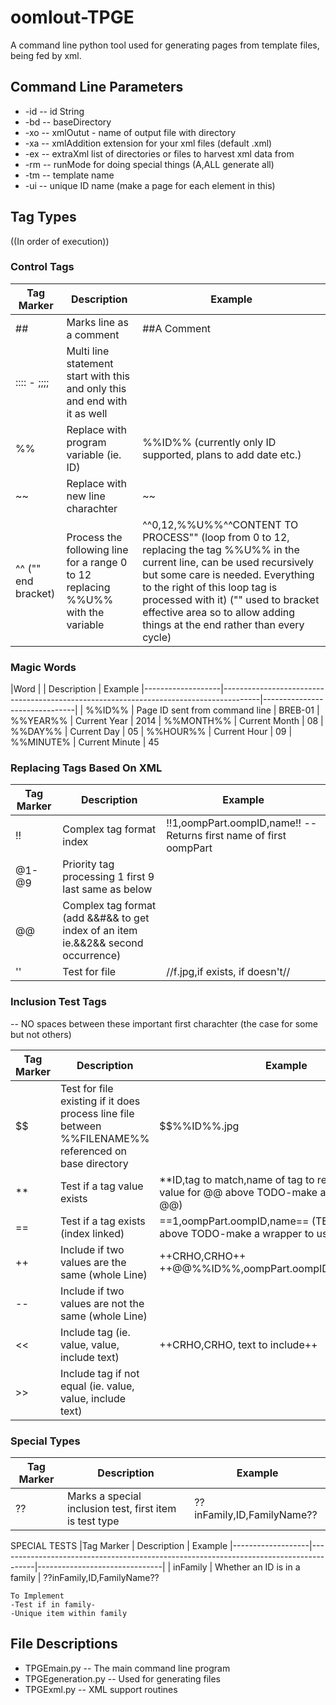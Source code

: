 # oomlout-TPGE
A command line python tool used for generating pages from template files, being fed by xml.

## Command Line Parameters

* -id				-- id String
* -bd				-- baseDirectory
* -xo				-- xmlOutut - name of output file with directory
* -xa				-- xmlAddition extension for your xml files (default .xml)
* -ex				-- extraXml list of directories or files to harvest xml data from
* -rm				-- runMode for doing special things (A,ALL generate all)
* -tm 				-- template name
* -ui				-- unique ID name (make a page for each element in this)


## Tag Types

((In order of execution))

### Control Tags

|Tag Marker			|	Description																			|	Example
|-------------------|---------------------------------------------------------------------------------------|-------------------------------|
| ## 				|	Marks line as a comment																|	##A Comment
| ::::	- ;;;;		|	Multi line statement start with this and only this and end with it as well
| %% 				|	Replace with program variable (ie. ID)												|	%%ID%%	(currently only ID supported, plans to add date etc.)
| ~~				| 	Replace with new line charachter													| 	~~
| ^^ ("" end bracket)|	Process the following line for a range 0 to 12 replacing %%U%% with the variable	|	^^0,12,%%U%%^^CONTENT TO PROCESS""  (loop from 0 to 12, replacing the tag %%U%% in the current line, can be used recursively but some care is needed. Everything to the right of this loop tag is processed with it) ("" used to bracket effective area so to allow adding things at the end rather than every cycle)

### Magic Words
|Word			|	| Description																			|	Example
|-------------------|---------------------------------------------------------------------------------------|-------------------------------|
| %%ID%%			|	Page ID sent from command line														|	BREB-01
| %%YEAR%%			|	Current Year														|	2014
| %%MONTH%%			|	Current Month														|	08
| %%DAY%%			|	Current Day														|	05
| %%HOUR%%			|	Current Hour														|	09
| %%MINUTE%			|	Current Minute														|	45
 


### Replacing Tags Based On XML

|Tag Marker			|	Description																			|	Example
|-------------------|---------------------------------------------------------------------------------------|-------------------------------|
| !!				| Complex tag format index																|	!!1,oompPart.oompID,name!! -- Returns first name of first oompPart
| @1-@9				| Priority tag processing 1 first 9 last same as below									|
| @@ 				| Complex tag format	(add &&#&& to get index of an item ie.&&2&& second occurrence)	|															|	@@ID,tag to match,name of tag to return@@		@@%%ID%%,oompPart.oompID,name@@<br> Example for items out of a list<br>@@%%ID%%,oomloutPart.oomID,partsList.partEntry.qty&&%%Y%%&&@@
| ''				| Test for file																			|   //f.jpg,if exists, if doesn't// 						


### Inclusion Test Tags

-- NO spaces between these important first charachter (the case for some but not others)

|Tag Marker			|	Description																			|	Example
|-------------------|---------------------------------------------------------------------------------------|-------------------------------|
| $$ 				| Test for file existing if it does process line file between %%FILENAME%% referenced on base directory | $$%%ID%%.jpg	|
| ** 				| Test if a tag value exists															|	\*\*ID,tag to match,name of tag to return\*\*(TEST value for  @@ above TODO-make a wrapper to use @@)
| == 				| Test if a tag exists (index linked)													|	==1,oompPart.oompID,name== (TEST value for  !! above TODO-make a wrapper to use !!)
| ++ 				| Include if two values are the same (whole Line)										|	++CRHO,CRHO++ ++@@%%ID%%,oompPart.oompID,hexID@@,AEA++
| -- 				| Include if two values are not the same (whole Line)
| <<				| Include tag (ie. value, value, include text)											|	++CRHO,CRHO, text to include++
| >>				| Include tag if not equal (ie. value, value, include text)		

### Special Types
|Tag Marker			|	Description																			|	Example
|-------------------|---------------------------------------------------------------------------------------|-------------------------------|
| ?? 				| Marks a special inclusion test, first item is test type											| ??inFamily,ID,FamilyName??

SPECIAL TESTS
|Tag Marker			|	Description																			|	Example
|-------------------|---------------------------------------------------------------------------------------|-------------------------------|
| inFamily			| Whether an ID is in a family															| ??inFamily,ID,FamilyName??

	To Implement
	-Test if in family-
	-Unique item within family


## File Descriptions

* TPGEmain.py		-- The main command line program
* TPGEgeneration.py	-- Used for generating files
* TPGExml.py			-- XML support routines
